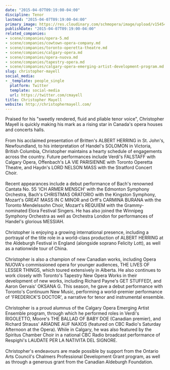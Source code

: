 ```yaml
---
date: "2015-04-07T09:19:00-04:00"
discipline: Tenor
lastmod: "2015-04-07T09:19:00-04:00"
primary_image: https://res.cloudinary.com/schmopera/image/upload/v1545409169/media/webhook-uploads/1428412595288/ChristopherMayellHeadshot-emailable_Fotor.jpg.jpg
publishDate: "2015-04-07T09:19:00-04:00"
related_companies:
- scene/companies/opera-5.md
- scene/companies/cowtown-opera-company.md
- scene/companies/toronto-operetta-theatre.md
- scene/companies/calgary-opera.md
- scene/companies/opera-nuova.md
- scene/companies/tapestry-opera.md
- scene/companies/calgary-opera-emerging-artist-development-program.md
slug: christopher-mayell
social_media:
- _template: people_single
  platform: Twitter
  template: social-media
  url: https://twitter.com/cmayell
title: Christopher Mayell
website: http://christophermayell.com/
---
```


<p>
	Praised for his "sweetly rendered, fluid and pliable tenor voice", Christopher Mayell is quickly making his mark as a rising star in Canada's opera houses and concerts halls. <br>
	<br>
	From his acclaimed presentation of Britten's ALBERT HERRING in St. John's, Newfoundland, to his interpretation of Handel's SOLOMON in Victoria, British Columbia, Christopher maintains a hearty schedule of engagements across the country. Future performances include Verdi's FALSTAFF with Calgary Opera, Offenbach's LA VIE PARISIENNE with Toronto Operetta Theatre, and Haydn's LORD NELSON MASS with the Stratford Concert Choir. <br>
	<br>
	Recent appearances include a debut performance of Bach's renowned Cantata No. 55 'ICH ARMER MENSCH' with the Edmonton Symphony Orchestra, Bach's CHRISTMAS ORATORIO with the Kingston Symphony, Mozart's GREAT MASS IN C MINOR and Orff's CARMINA BURANA with the Toronto Mendelssohn Choir, Mozart's REQUIEM with the Grammy-nominated Elora Festival Singers. He has also joined the Winnipeg Symphony Orchestra as well as Orchestra London for performances of Handel's glorious MESSIAH. <br>
	<br>
	Christopher is enjoying a growing international presence, including a portrayal of the title role in a world-class production of ALBERT HERRING at the Aldeburgh Festival in England (alongside soprano Felicity Lott), as well as a nationwide tour of China. <br>
	<br>
	Christopher is also a champion of new Canadian works, including Opera NUOVA's commissioned opera for younger audiences, THE LIVES OF LESSER THINGS, which toured extensively in Alberta. He also continues to work closely with Toronto's Tapestry New Opera Works in their development of new works, including Richard Payne's GET STUFFED!, and Aaron Gervais' OKSANA G. This season, he gave a debut performance with Toronto's Continuum New Music, performing a world-premier performance of 'FREDERICK'S DOCTOR', a narrative for tenor and instrumental ensemble. <br>
	<br>
	Christopher is a proud alumnus of the Calgary Opera Emerging Artist Ensemble program, through which he performed roles in Verdi's RIGOLETTO, Moore's THE BALLAD OF BABY DOE (Canadian premier), and Richard Strauss' ARIADNE AUF NAXOS (featured on CBC Radio's Saturday Afternoon at the Opera). While in Calgary, he was also featured by the Spiritus Chamber Choir in a national CBC Radio broadcast performance of Respighi's LAUDATE PER LA NATIVITA DEL SIGNORE. <br>
	<br>
	Christopher's endeavours are made possible by support from the Ontario Arts Council's Chalmers Professional Development Grant program, as well as through a generous grant from the Canadian Aldeburgh Foundation.<br>
</p>
